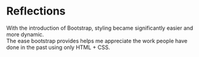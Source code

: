 # Reflections
With the introduction of Bootstrap, styling became significantly easier and more dynamic.</br>
The ease bootstrap provides helps me appreciate the work people have done in the past using only HTML + CSS.</br>